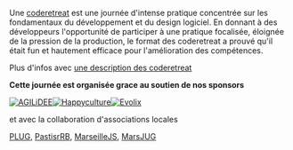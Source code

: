 Une [coderetreat](http://coderetreat.org/) est une journée d'intense pratique concentrée sur les fondamentaux du développement et du design logiciel. En donnant à des développeurs l'opportunité de participer à une pratique focalisée, éloignée de la pression de la production, le format des coderetreat a prouvé qu'il était fun et hautement efficace pour l'amélioration des compétences.

Plus d'infos avec [une description des coderetreat](https://jeremy.wordpress.com/2013/10/27/participer-a-une-coderetreat/)

**Cette journée est organisée grace au soutien de nos sponsors**

[![AGILiDEE](https://raw.github.com/jlecour/gdcr13/master/images/logo_agilidee.png)](http://www.agilidee.com)[![Happyculture](https://raw.github.com/jlecour/gdcr13/master/images/logo_happyculture.png)](http://happyculture.coop)[![Evolix](https://raw.github.com/jlecour/gdcr13/master/images/logo_evolix.png)](http://www.evolix.fr/) 

et avec la collaboration d'associations locales

[PLUG](http://plugfr.org), [PastisrRB](http://pastisrb.org), [MarseilleJS](francejs.org/MarseilleJS/), [MarsJUG](http://marsjug.org)